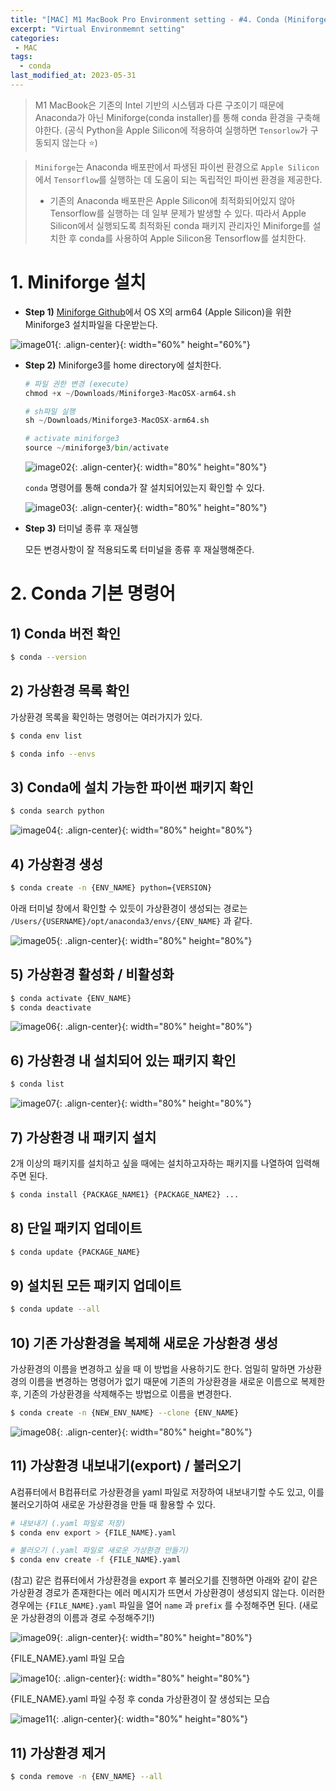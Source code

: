 ```yaml
---
title: "[MAC] M1 MacBook Pro Environment setting - #4. Conda (Miniforge3)"
excerpt: "Virtual Environmemnt setting"
categories:
 - MAC
tags:
  - conda
last_modified_at: 2023-05-31
---
```


> M1 MacBook은 기존의 Intel 기반의 시스템과 다른 구조이기 때문에 Anaconda가 아닌 Miniforge(conda installer)를 통해 conda 환경을 구축해야한다. (공식 Python을 Apple Silicon에 적용하여 실행하면 `Tensorlow`가 구동되지 않는다 ⭐️)

> `Miniforge`는 Anaconda 배포판에서 파생된 파이썬 환경으로 `Apple Silicon`에서 `Tensorflow`를 실행하는 데 도움이 되는 독립적인 파이썬 환경을 제공한다. 
> + 기존의 Anaconda 배포판은 Apple Silicon에 최적화되어있지 않아 Tensorflow를 실행하는 데 일부 문제가 발생할 수 있다. 따라서 Apple Silicon에서 실행되도록 최적화된 conda 패키지 관리자인 Miniforge를 설치한 후 conda를 사용하여 Apple Silicon용 Tensorflow를 설치한다.

# 1. Miniforge 설치

- **Step 1)** [Miniforge Github](https://github.com/conda-forge/miniforge/)에서 OS X의 arm64 (Apple Silicon)을 위한 Miniforge3 설치파일을 다운받는다.
    
![image01](/assets/images/2022-09-06-conda_01.png){: .align-center}{: width="60%" height="60%"}
    
- **Step 2)** Miniforge3를 home directory에 설치한다.
    
    ```python
    # 파일 권한 변경 (execute)
    chmod +x ~/Downloads/Miniforge3-MacOSX-arm64.sh
    
    # sh파일 실행
    sh ~/Downloads/Miniforge3-MacOSX-arm64.sh
    
    # activate miniforge3
    source ~/miniforge3/bin/activate
    ```
    
    ![image02](/assets/images/2022-09-06-conda_02.png){: .align-center}{: width="80%" height="80%"}
    
    `conda` 명령어를 통해 conda가 잘 설치되어있는지 확인할 수 있다.
    
    ![image03](/assets/images/2022-09-06-conda_03.png){: .align-center}{: width="80%" height="80%"}
    
- **Step 3)** 터미널 종류 후 재실행
    
    모든 변경사항이 잘 적용되도록 터미널을 종류 후 재실행해준다.
    

# 2. Conda 기본 명령어

## 1) Conda 버전 확인

```bash
$ conda --version
```

## 2) 가상환경 목록 확인

가상환경 목록을 확인하는 명령어는 여러가지가 있다.

```bash
$ conda env list
```

```bash
$ conda info --envs
```

## 3) Conda에 설치 가능한 파이썬 패키지 확인

```bash
$ conda search python
```

![image04](/assets/images/2022-09-06-conda_04.png){: .align-center}{: width="80%" height="80%"}

## 4) 가상환경 생성

```bash
$ conda create -n {ENV_NAME} python={VERSION}
```

아래 터미널 창에서 확인할 수 있듯이 가상환경이 생성되는 경로는 `/Users/{USERNAME}/opt/anaconda3/envs/{ENV_NAME}` 과 같다.

![image05](/assets/images/2022-09-06-conda_05.png){: .align-center}{: width="80%" height="80%"}

## 5) 가상환경 활성화 / 비활성화

```bash
$ conda activate {ENV_NAME}
$ conda deactivate
```

![image06](/assets/images/2022-09-06-conda_06.png){: .align-center}{: width="80%" height="80%"}

## 6) 가상환경 내 설치되어 있는 패키지 확인

```bash
$ conda list
```

![image07](/assets/images/2022-09-06-conda_07.png){: .align-center}{: width="80%" height="80%"}

## 7) 가상환경 내 패키지 설치

2개 이상의 패키지를 설치하고 싶을 때에는 설치하고자하는 패키지를 나열하여 입력해주면 된다.

```bash
$ conda install {PACKAGE_NAME1} {PACKAGE_NAME2} ...
```

## 8) 단일 패키지 업데이트

```bash
$ conda update {PACKAGE_NAME}
```

## 9) 설치된 모든 패키지 업데이트

```bash
$ conda update --all
```

## 10) 기존 가상환경을 복제해 새로운 가상환경 생성

가상환경의 이름을 변경하고 싶을 때 이 방법을 사용하기도 한다. 엄밀히 말하면 가상환경의 이름을 변경하는 명령어가 없기 때문에 기존의 가상환경을 새로운 이름으로 복제한 후, 기존의 가상환경을 삭제해주는 방법으로 이름을 변경한다.

```bash
$ conda create -n {NEW_ENV_NAME} --clone {ENV_NAME}
```

![image08](/assets/images/2022-09-06-conda_08.png){: .align-center}{: width="80%" height="80%"}

## 11) 가상환경 내보내기(export) / 불러오기

A컴퓨터에서 B컴퓨터로 가상환경을 yaml 파일로 저장하여 내보내기할 수도 있고, 이를 불러오기하여 새로운 가상환경을 만들 때 활용할 수 있다.

```bash
# 내보내기 (.yaml 파일로 저장)
$ conda env export > {FILE_NAME}.yaml
```

```bash
# 불러오기 (.yaml 파일로 새로운 가상환경 만들기)
$ conda env create -f {FILE_NAME}.yaml
```

(참고) 같은 컴퓨터에서 가상환경을 export 후 불러오기를 진행하면 아래와 같이 같은 가상환경 경로가 존재한다는 에러 메시지가 뜨면서 가상환경이 생성되지 않는다. 이러한 경우에는 `{FILE_NAME}.yaml` 파일을 열어 `name` 과 `prefix` 를 수정해주면 된다. (새로운 가상환경의 이름과 경로 수정해주기!)

![image09](/assets/images/2022-09-06-conda_09.png){: .align-center}{: width="80%" height="80%"}

{FILE_NAME}.yaml 파일 모습

![image10](/assets/images/2022-09-06-conda_10.png){: .align-center}{: width="80%" height="80%"}

{FILE_NAME}.yaml 파일 수정 후 conda 가상환경이 잘 생성되는 모습

![image11](/assets/images/2022-09-06-conda_11.png){: .align-center}{: width="80%" height="80%"}

## 11) 가상환경 제거

```bash
$ conda remove -n {ENV_NAME} --all
```